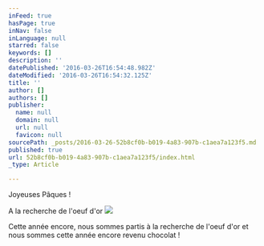```yaml
---
inFeed: true
hasPage: true
inNav: false
inLanguage: null
starred: false
keywords: []
description: ''
datePublished: '2016-03-26T16:54:48.982Z'
dateModified: '2016-03-26T16:54:32.125Z'
title: ''
author: []
authors: []
publisher:
  name: null
  domain: null
  url: null
  favicon: null
sourcePath: _posts/2016-03-26-52b8cf0b-b019-4a83-907b-c1aea7a123f5.md
published: true
url: 52b8cf0b-b019-4a83-907b-c1aea7a123f5/index.html
_type: Article

---
```

Joyeuses Pâques !

A la recherche de l'oeuf d'or
![](https://the-grid-user-content.s3-us-west-2.amazonaws.com/327caa6e-ffc7-439c-8b6b-60f09c54c465.jpg)

Cette année encore, nous sommes partis à la recherche de l'oeuf d'or et nous sommes cette année encore revenu chocolat !